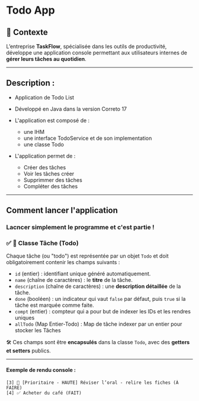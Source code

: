 # Todo App

## 🎯 Contexte

L’entreprise **TaskFlow**, spécialisée dans les outils de productivité, développe une application console permettant aux utilisateurs internes de **gérer leurs tâches au quotidien**.

---

## Description :

- Application de Todo List  

- Développé en Java dans la version Correto 17

- L'application est composé de :
  * une IHM 
  * une interface TodoService et de son implementation 
  * une classe Todo
- L'application permet de :
  * Créer des tâches 
  * Voir les tâches créer
  * Supprimmer des tâches
  * Compléter des tâches
  
---

## Comment lancer l'application 

### Lacncer simplement le programme et c'est partie !


### ✅ 📌 Classe Tâche (Todo)

Chaque tâche (ou "todo") est représentée par un objet `Todo` et doit obligatoirement contenir les champs suivants :

* `id` (entier) : identifiant unique généré automatiquement.
* `name` (chaîne de caractères) : le **titre** de la tâche.
* `description` (chaîne de caractères) : une **description détaillée** de la tâche.
* `done` (booléen) : un indicateur qui vaut `false` par défaut, puis `true` si la tâche est marquée comme faite.
* `compt` (entier) : compteur qui a pour but de indexer les IDs et les rendres uniques
* `allTodo` (Map Entier-Todo) : Map de tâche indexer par un entier pour stocker les Tâches

🛠️ Ces champs sont être **encapsulés** dans la classe `Todo`, avec des **getters et setters** publics.

---

#### Exemple de rendu console :

```
[3] 🔴 [Prioritaire - HAUTE] Réviser l’oral - relire les fiches (À FAIRE)
[4] ✅ Acheter du café (FAIT)
```






